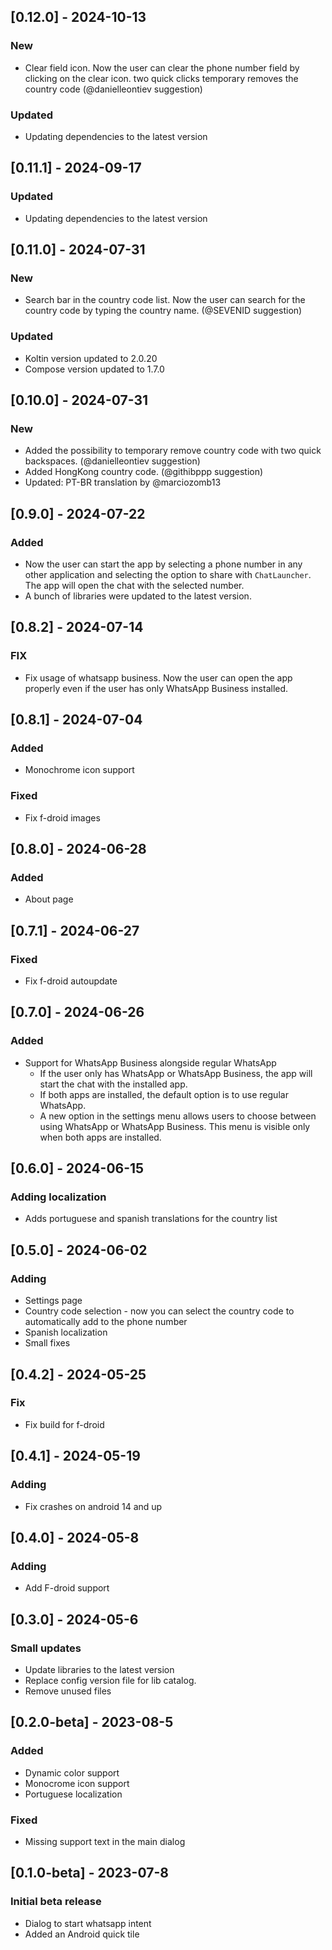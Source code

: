 ## [0.12.0] - 2024-10-13

### New

- Clear field icon. Now the user can clear the phone number field by clicking on the clear icon. two quick clicks temporary removes the country code (@danielleontiev suggestion)

### Updated

- Updating dependencies to the latest version

## [0.11.1] - 2024-09-17

### Updated

- Updating dependencies to the latest version

## [0.11.0] - 2024-07-31

### New

- Search bar in the country code list. Now the user can search for the country code by typing the country name. (@SEVENID suggestion)

### Updated

- Koltin version updated to 2.0.20
- Compose version updated to 1.7.0

## [0.10.0] - 2024-07-31

### New

- Added the possibility to temporary remove country code with two quick backspaces. (@danielleontiev suggestion)
- Added HongKong country code. (@githibppp suggestion)
- Updated: PT-BR translation by @marciozomb13

## [0.9.0] - 2024-07-22

### Added

- Now the user can start the app by selecting a phone number in any other application and selecting the option to share with `ChatLauncher`. The app will open the chat with the selected number.
- A bunch of libraries were updated to the latest version.

## [0.8.2] - 2024-07-14

### FIX

- Fix usage of whatsapp business. Now the user can open the app properly even if the user has only WhatsApp Business installed.

## [0.8.1] - 2024-07-04

### Added

- Monochrome icon support

### Fixed

- Fix f-droid images

## [0.8.0] - 2024-06-28

### Added

- About page

## [0.7.1] - 2024-06-27

### Fixed

- Fix f-droid autoupdate
  
## [0.7.0] - 2024-06-26

### Added

- Support for WhatsApp Business alongside regular WhatsApp
    - If the user only has WhatsApp or WhatsApp Business, the app will start the chat with the installed app.
    - If both apps are installed, the default option is to use regular WhatsApp.
    - A new option in the settings menu allows users to choose between using WhatsApp or WhatsApp Business. This menu is visible only when both apps are installed.

## [0.6.0] - 2024-06-15

### Adding localization

- Adds portuguese and spanish translations for the country list

## [0.5.0] - 2024-06-02

### Adding

- Settings page
- Country code selection - now you can select the country code to automatically add to the phone number
- Spanish localization
- Small fixes

## [0.4.2] - 2024-05-25

### Fix

- Fix build for f-droid

## [0.4.1] - 2024-05-19

### Adding

- Fix crashes on android 14 and up

## [0.4.0] - 2024-05-8

### Adding

- Add F-droid support

## [0.3.0] - 2024-05-6

### Small updates

- Update libraries to the latest version
- Replace config version file for lib catalog.
- Remove unused files


## [0.2.0-beta] - 2023-08-5

### Added

- Dynamic color support
- Monocrome icon support
- Portuguese localization

### Fixed

- Missing support text in the main dialog

## [0.1.0-beta] - 2023-07-8

### Initial beta release

- Dialog to start whatsapp intent
- Added an Android quick tile
